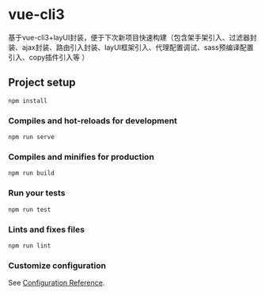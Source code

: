 # vue-cli3
基于vue-cli3+layUI封装，便于下次新项目快速构建（包含架手架引入、过滤器封装、ajax封装、路由引入封装、layUI框架引入、代理配置调试、sass预编译配置引入、copy插件引入等 ）


## Project setup
```
npm install
```

### Compiles and hot-reloads for development
```
npm run serve
```

### Compiles and minifies for production
```
npm run build
```

### Run your tests
```
npm run test
```

### Lints and fixes files
```
npm run lint
```

### Customize configuration
See [Configuration Reference](https://cli.vuejs.org/config/).
